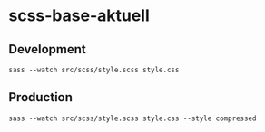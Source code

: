 # scss-base-aktuell

## Development
``sass --watch src/scss/style.scss style.css``

## Production
``sass --watch src/scss/style.scss style.css --style compressed``

